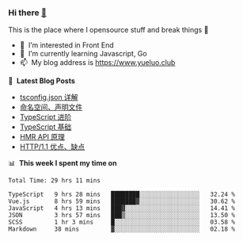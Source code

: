### Hi there <a href="https://www.yueluo.club/"> 👋 </a>
This is the place where I opensource stuff and break things :rofl:

- 👀 &nbsp;I’m interested in Front End
- 🌱 &nbsp;I’m currently learning Javascript, Go
- 📫 &nbsp;My blog address is https://www.yueluo.club

📕 &nbsp;**Latest Blog Posts**

<!-- BLOG-POST-LIST:START -->
- [tsconfig.json 详解](https://www.yueluo.club/detail?articleId=629b08811b72002733d9ecfb)
- [命名空间、声明文件](https://www.yueluo.club/detail?articleId=6298268b1b72002733d9dc73)
- [TypeScript 进阶](https://www.yueluo.club/detail?articleId=62940d421b72002733d9c606)
- [TypeScript 基础](https://www.yueluo.club/detail?articleId=628e2de01b72002733d9a4ae)
- [HMR API 原理](https://www.yueluo.club/detail?articleId=628986d265e52c438840ec8b)
- [HTTP/1.1 优点、缺点](https://www.yueluo.club/detail?articleId=62864afb65e52c438840dbd3)
<!-- BLOG-POST-LIST:END -->

📊 &nbsp;**This week I spent my time on**

<!--START_SECTION:waka-->

```text
Total Time: 29 hrs 11 mins

TypeScript   9 hrs 28 mins   ████████░░░░░░░░░░░░░░░░░   32.24 %
Vue.js       8 hrs 59 mins   ███████▓░░░░░░░░░░░░░░░░░   30.62 %
JavaScript   4 hrs 13 mins   ███▓░░░░░░░░░░░░░░░░░░░░░   14.41 %
JSON         3 hrs 57 mins   ███▒░░░░░░░░░░░░░░░░░░░░░   13.50 %
SCSS         1 hr 3 mins     █░░░░░░░░░░░░░░░░░░░░░░░░   03.58 %
Markdown     38 mins         ▓░░░░░░░░░░░░░░░░░░░░░░░░   02.18 %
```

<!--END_SECTION:waka-->